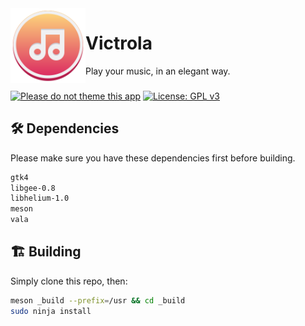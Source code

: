 <img align="left" style="vertical-align: middle" width="120" height="120" src="data/icons/hicolor/scalable/apps/app.svg">

# Victrola

Play your music, in an elegant way.


###

[![Please do not theme this app](https://stopthemingmy.app/badge.svg)](https://stopthemingmy.app)
[![License: GPL v3](https://img.shields.io/badge/License-GPL%20v3-blue.svg)](http://www.gnu.org/licenses/gpl-3.0)


## 🛠️ Dependencies

Please make sure you have these dependencies first before building.

```bash
gtk4
libgee-0.8
libhelium-1.0
meson
vala
```

## 🏗️ Building

Simply clone this repo, then:

```bash
meson _build --prefix=/usr && cd _build
sudo ninja install
```
